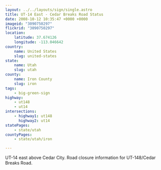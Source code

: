 ```yaml
---
layout: ../../layouts/sign/single.astro
title: UT-14 East - Cedar Breaks Road Status
date: 2008-10-12 10:35:47 +0000 +0000
imageid: "3090750297"
flickrid: "3090750297"
location:
    latitude: 37.674126
    longitude: -113.046642
country:
    name: United States
    slug: united-states
state:
    name: Utah
    slug: utah
county:
    name: Iron County
    slug: iron
tags:
    - big-green-sign
highway:
    - ut148
    - ut14
intersections:
    - highway1: ut148
      highway2: ut14
statePages:
    - state/utah
countyPages:
    - state/utah/iron

---
```

UT-14 east above Cedar City. Road closure information for UT-148/Cedar Breaks Road.